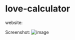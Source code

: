# love-calculator

website: 

Screenshot:
![image](https://github.com/user-attachments/assets/eeaa2584-714a-4399-a3a7-0e661328f147)

